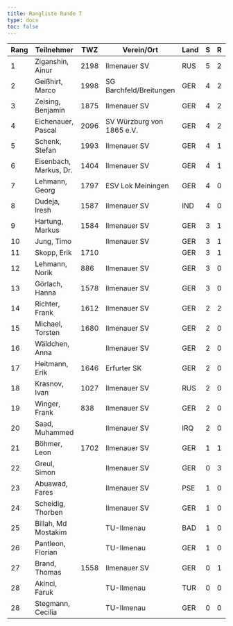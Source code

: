 ```yaml
---
title: Rangliste Runde 7
type: docs
toc: false
---
```



| Rang | Teilnehmer             | TWZ  | Verein/Ort               | Land | S | R | V | Punkte | BH   | SB    | ARO  | WIN |
|------|-------------------------|------|--------------------------|------|---|---|---|--------|------|-------|------|-----|
| 1    | Ziganshin, Ainur       | 2198 | Ilmenauer SV             | RUS  | 5 | 2 | 0 | 6.0    | 37.0 | 27.50 | 1876 | 5   |
| 2    | Geißhirt, Marco        | 1998 | SG Barchfeld/Breitungen  | GER  | 4 | 2 | 1 | 5.0    | 35.0 | 20.00 | 1696 | 4   |
| 3    | Zeising, Benjamin      | 1875 | Ilmenauer SV             | GER  | 4 | 2 | 1 | 5.0    | 34.0 | 19.00 | 1678 | 4   |
| 4    | Eichenauer, Pascal     | 2096 | SV Würzburg von 1865 e.V.| GER  | 4 | 2 | 1 | 5.0    | 33.0 | 19.00 | 1633 | 4   |
| 5    | Schenk, Stefan         | 1993 | Ilmenauer SV             | GER  | 4 | 1 | 2 | 4.5    | 33.5 | 16.50 | 1610 | 4   |
| 6    | Eisenbach, Markus, Dr. | 1404 | Ilmenauer SV             | GER  | 4 | 1 | 2 | 4.5    | 32.5 | 14.75 | 1779 | 4   |
| 7    | Lehmann, Georg         | 1797 | ESV Lok Meiningen        | GER  | 4 | 0 | 3 | 4.0    | 27.5 | 10.00 | 1315 | 4   |
| 8    | Dudeja, Iresh          | 1587 | Ilmenauer SV             | IND  | 4 | 0 | 3 | 4.0    | 25.0 | 10.50 | 1278 | 4   |
| 9    | Hartung, Markus        | 1584 | Ilmenauer SV             | GER  | 3 | 1 | 3 | 3.5    | 30.5 | 9.25  | 1684 | 3   |
| 10   | Jung, Timo             |      | Ilmenauer SV             | GER  | 3 | 1 | 3 | 3.5    | 30.0 | 10.25 | 1733 | 3   |
| 11   | Skopp, Erik            | 1710 |                          | GER  | 3 | 1 | 2 | 3.5    | 29.0 | 10.25 | 1401 | 3   |
| 12   | Lehmann, Norik         | 886  | Ilmenauer SV             | GER  | 3 | 0 | 4 | 3.0    | 31.5 | 10.00 | 1800 | 3   |
| 13   | Görlach, Hanna         | 1578 | Ilmenauer SV             | GER  | 3 | 0 | 4 | 3.0    | 29.0 | 7.50  | 1632 | 3   |
| 14   | Richter, Frank         | 1612 | Ilmenauer SV             | GER  | 2 | 2 | 3 | 3.0    | 25.0 | 7.50  | 1285 | 2   |
| 15   | Michael, Torsten       | 1680 | Ilmenauer SV             | GER  | 2 | 0 | 4 | 2.0    | 24.0 | 3.00  | 1385 | 2   |
| 16   | Wäldchen, Anna         |      | Ilmenauer SV             | GER  | 2 | 0 | 4 | 2.0    | 20.0 | 4.00  | 1404 | 2   |
| 17   | Heitmann, Erik         | 1646 | Erfurter SK              | GER  | 2 | 0 | 1 | 2.0    | 19.5 | 6.00  | 1391 | 2   |
| 18   | Krasnov, Ivan          | 1027 | Ilmenauer SV             | RUS  | 2 | 0 | 2 | 2.0    | 17.5 | 4.00  | 1211 | 2   |
| 19   | Winger, Frank          | 838  | Ilmenauer SV             | GER  | 2 | 0 | 5 | 2.0    | 17.5 | 4.00  | 1184 | 2   |
| 20   | Saad, Muhammed         |      | Ilmenauer SV             | IRQ  | 2 | 0 | 0 | 2.0    | 14.0 | 2.00  | 800  | 2   |
| 21   | Böhmer, Leon           | 1702 | Ilmenauer SV             | GER  | 1 | 1 | 4 | 1.5    | 22.5 | 5.25  | 1353 | 1   |
| 22   | Greul, Simon           |      | Ilmenauer SV             | GER  | 0 | 3 | 3 | 1.5    | 18.5 | 4.25  | 1615 | 0   |
| 23   | Abuawad, Fares         |      | Ilmenauer SV             | PSE  | 1 | 0 | 5 | 1.0    | 14.5 | 1.00  | 1497 | 1   |
| 24   | Scheidig, Thorben      |      | Ilmenauer SV             | GER  | 1 | 0 | 0 | 1.0    | 9.0  | 1.00  | 0    | 1   |
| 25   | Billah, Md Mostakim    |      | TU-Ilmenau               | BAD  | 1 | 0 | 0 | 1.0    | 8.0  | 1.00  | 0    | 1   |
| 26   | Pantleon, Florian      |      | TU-Ilmenau               | GER  | 1 | 0 | 0 | 1.0    | 7.0  | 0.00  | 800  | 1   |
| 27   | Brand, Thomas          | 1558 | Ilmenauer SV             | GER  | 0 | 1 | 2 | 0.5    | 12.5 | 1.25  | 1436 | 0   |
| 28   | Akinci, Faruk          |      | TU-Ilmenau               | TUR  | 0 | 0 | 2 | 0.0    | 2.0  | 0.00  | 800  | 0   |
| 28   | Stegmann, Cecilia      |      | TU-Ilmenau               | GER  | 0 | 0 | 1 | 0.0    | 2.0  | 0.00  | 800  | 0   |